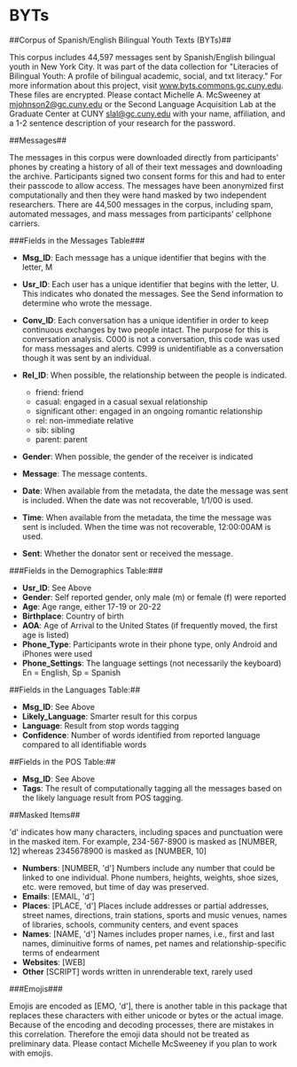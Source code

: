 # BYTs

##Corpus of Spanish/English Bilingual Youth Texts (BYTs)##

This corpus includes 44,597 messages sent by Spanish/English bilingual youth in New York City. It was part of the data collection for "Literacies of Bilingual Youth: A profile of bilingual academic, social, and txt literacy." For more information about this project, visit www.byts.commons.gc.cuny.edu. These files are encrypted. Please contact Michelle A. McSweeney at mjohnson2@gc.cuny.edu or the Second Language Acquisition Lab at the Graduate Center at CUNY slal@gc.cuny.edu with your name, affiliation, and a 1-2 sentence description of your research for the password. 

##Messages##

The messages in this corpus were downloaded directly from participants' phones by creating a history of all of their text messages and downloading the archive. Participants signed two consent forms for this and had to enter their passcode to allow access. The messages have been anonymized first computationally and then they were hand masked by two independent researchers. There are 44,500 messages in the corpus, including spam, automated messages, and mass messages from participants’ cellphone carriers.

###Fields in the Messages Table###

* **Msg_ID**: Each message has a unique identifier that begins with the letter, M

* **Usr_ID**: Each user has a unique identifier that begins with the letter, U. This indicates who donated the messages. See the Send information to determine who wrote the message. 

* **Conv_ID**: Each conversation has a unique identifier in order to keep continuous exchanges by two people intact. The purpose for this is conversation analysis. C000 is not a conversation, this code was used for mass messages and alerts. C999 is unidentifiable as a conversation though it was sent by an individual. 

* **Rel_ID**: When possible, the relationship between the people is indicated. 
	* friend: friend
	* casual: engaged in a casual sexual relationship
	* significant other: engaged in an ongoing romantic relationship
	* rel: non-immediate relative
	* sib: sibling
	* parent: parent
	
* **Gender**: When possible, the gender of the receiver is indicated

* **Message**: The message contents.

* **Date**: When available from the metadata, the date the message was sent is included. When the date was not recoverable, 1/1/00 is used.

* **Time**: When available from the metadata, the time the message was sent is included. When the time was not recoverable, 12:00:00AM is used.

* **Sent**: Whether the donator sent or received the message.

###Fields in the Demographics Table:###

* **Usr_ID**: See Above
* **Gender**: Self reported gender, only male (m) or female (f) were reported
* **Age**: Age range, either 17-19 or 20-22
* **Birthplace**: Country of birth
* **AOA**: Age of Arrival to the United States (if frequently moved, the first age is listed)
* **Phone_Type**: Participants wrote in their phone type, only Android and iPhones were used
* **Phone_Settings**: The language settings (not necessarily the keyboard) En = English, Sp = Spanish

##Fields in the Languages Table:##

* **Msg_ID**: See Above
* **Likely_Language**: Smarter result for this corpus
* **Language**: Result from stop words tagging
* **Confidence**: Number of words identified from reported language compared to all identifiable words

##Fields in the POS Table:##

* **Msg_ID**: See Above
* **Tags**: The result of computationally tagging all the messages based on the likely language result from POS tagging.

##Masked Items##

'd' indicates how many characters, including spaces and punctuation were in the masked item. For example, 234-567-8900 is masked as [NUMBER, 12] whereas 2345678900 is masked as [NUMBER, 10]

* **Numbers**: [NUMBER, 'd'] Numbers include any number that could be linked to one individual. Phone numbers, heights, weights, shoe sizes, etc. were removed, but time of day was preserved. 
* **Emails**: [EMAIL, 'd'] 
* **Places**: [PLACE, 'd'] Places include addresses or partial addresses, street names, directions, train stations, sports and music venues, names of libraries, schools, community centers, and event spaces
* **Names**: [NAME, 'd'] Names includes proper names, i.e., first and last names, diminuitive forms of names, pet names and relationship-specific terms of endearment
* **Websites**: [WEB]
* **Other** [SCRIPT] words written in unrenderable text, rarely used


###Emojis###

Emojis are encoded as [EMO, 'd'], there is another table in this package that replaces these characters with either unicode or bytes or the actual image. Because of the encoding and decoding processes, there are mistakes in this correlation. Therefore the emoji data should not be treated as preliminary data. Please contact Michelle McSweeney if you plan to work with emojis. 


